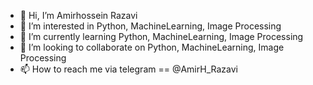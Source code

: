- 👋 Hi, I’m Amirhossein Razavi
- 👀 I’m interested in Python, MachineLearning, Image Processing
- 🌱 I’m currently learning Python, MachineLearning, Image Processing
- 💞️ I’m looking to collaborate on Python, MachineLearning, Image Processing
- 📫 How to reach me via telegram == @AmirH_Razavi

<!---
ahRazavi/ahRazavi is a ✨ special ✨ repository because its `README.md` (this file) appears on your GitHub profile.
You can click the Preview link to take a look at your changes.
--->

